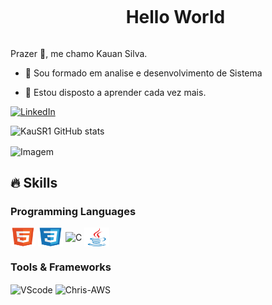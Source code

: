 
<!--título-->
<div id="user-content-toc">
  <ul align="center">
    <summary><h1 style="display: inline-block">Hello World</h1></summary>
</div>

<!-- Presentation -->
<p>
  Prazer 👋, me chamo Kauan Silva.

  - 🌱 Sou formado em analise e desenvolvimento de Sistema

  - 🔭 Estou disposto a aprender cada vez mais.
</p>

<!-- Links -->
[![LinkedIn](https://img.shields.io/badge/LinkedIn-0077B5?style=for-the-badge&logo=linkedin&logoColor=white)](www.linkedin.com/in/kausr001)

<!-- GithubStats -->
![KauSR1 GitHub stats](https://github-readme-stats.vercel.app/api?username=KauSR1&show_icons=true&theme=gotham)

<!-- Portfolio -->

<!-- GIF -->
<p align="left">
  <img align="center" src="https://github.com/VariableBee/VariableBee/assets/77739311/4e9f41af-6b57-49a7-b15a-74322e96b4d7" alt="Imagem">
</p>

## 🔥 Skills
<!-- Skills: Programming Languages -->
  <div style="flex-basis: 48%;">
    <h3>Programming Languages</h3>
    <img align="center" alt="HTML" height="30" width="40" src="https://raw.githubusercontent.com/devicons/devicon/master/icons/html5/html5-original.svg">
    <img align="center" alt="CSS" height="30" width="40" src="https://raw.githubusercontent.com/devicons/devicon/master/icons/css3/css3-original.svg">
    <img align="center" alt="C" height="30" width="40" src="https://cdn.jsdelivr.net/gh/devicons/devicon/icons/php/php-original.svg">
    <img align="center" alt="Python" height="30" width="40" src="https://raw.githubusercontent.com/devicons/devicon/master/icons/java/java-original.svg">
  </div>
  
  <!-- Skills: Tools & Frameworks -->
  <div style="flex-basis: 48%;">
    <h3>Tools & Frameworks</h3>
    <img align="center" alt="VScode" height="30" width="40" src="https://cdn.jsdelivr.net/gh/devicons/devicon/icons/vscode/vscode-original.svg">
    <img align="center" alt="Chris-AWS" height="30" width="40" src="https://cdn.jsdelivr.net/gh/devicons/devicon/icons/git/git-original.svg">
  </div>
